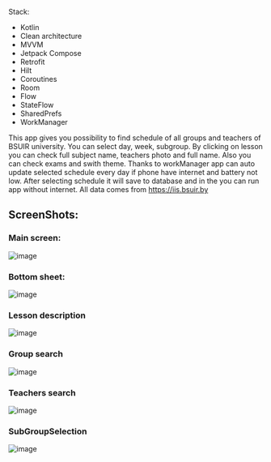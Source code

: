 Stack:
- Kotlin
- Clean architecture
- MVVM
- Jetpack Compose
- Retrofit
- Hilt
- Coroutines
- Room
- Flow
- StateFlow
- SharedPrefs
- WorkManager

This app gives you possibility to find schedule of all groups and teachers of BSUIR university. You can select day, week, subgroup. By clicking on lesson you can check full subject name, teachers photo and full name. Also you can check exams and swith theme. Thanks to workManager app can auto update selected schedule every day if phone have internet and battery not low. After selecting schedule it will save to database and in the you can run app without internet. All data comes from https://iis.bsuir.by

## ScreenShots:

### Main screen:
![image](https://user-images.githubusercontent.com/100340546/187029359-c43e34e3-c51a-4c0f-8b87-4378e6652d81.png)

### Bottom sheet:
![image](https://user-images.githubusercontent.com/100340546/187029369-956e92de-1aab-4c13-8b45-289274fcc8eb.png)

### Lesson description
![image](https://user-images.githubusercontent.com/100340546/187029455-30786819-67b8-48ba-9a54-7868bbf3bd61.png)

### Group search
![image](https://user-images.githubusercontent.com/100340546/187029396-f1f39160-157a-4695-ac1c-d3ba92eff48a.png)

### Teachers search
![image](https://user-images.githubusercontent.com/100340546/187029429-41db431d-83bc-46ef-badf-7b9201f352eb.png)

### SubGroupSelection
![image](https://user-images.githubusercontent.com/100340546/187029438-20f435fd-e37d-4d09-813a-6a744128acb0.png)
